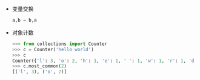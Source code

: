 - 变量交换

  ```python
  a,b = b,a
  ```

- 对象计数

  ```python
  >>> from collections import Counter
  >>> c = Counter('hello world') 
  >>> c
  Counter({'l': 3, 'o': 2, 'h': 1, 'e': 1, ' ': 1, 'w': 1, 'r': 1, 'd': 1})
  >>> c.most_common(2) 
  [('l', 3), ('o', 2)]
  ```

  